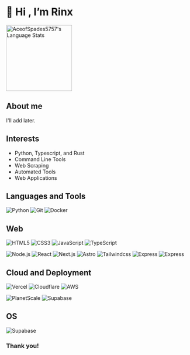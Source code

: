 # 👋 Hi , I’m Rinx

<a href="https://github.com/anuraghazra/github-readme-stats"><img alt="AceofSpades5757's Language Stats" height="180" align="center" src="https://github-readme-stats.vercel.app/api/top-langs/?username=rinx-dev&show_icons=true&theme=transparent" /></a>

## About me

I'll add later.

## Interests

- Python, Typescript, and Rust
- Command Line Tools
- Web Scraping
- Automated Tools
- Web Applications

## Languages and Tools

![Python](https://img.shields.io/badge/python-%23000000?style=for-the-badge&logo=python&logoColor=blue)
![Git](https://img.shields.io/badge/git-%23000000.svg?style=for-the-badge&logo=git&logoColor=red)
![Docker](https://img.shields.io/badge/docker-%23000000.svg?style=for-the-badge&logo=docker&logoColor=blue)

## Web

![HTML5](https://img.shields.io/badge/html5-%23E34F26.svg?style=for-the-badge&logo=html5&logoColor=white)
![CSS3](https://img.shields.io/badge/css3-%231572B6.svg?style=for-the-badge&logo=css3&logoColor=white)
![JavaScript](https://img.shields.io/badge/javascript-%23323330.svg?style=for-the-badge&logo=javascript&logoColor=%23F7DF1E)
![TypeScript](https://img.shields.io/badge/typescript-blue.svg?style=for-the-badge&logo=typescript&logoColor=white)

![Node.js](https://img.shields.io/badge/node-%23000000.svg?style=for-the-badge&logo=node.js&logoColor=green)
![React](https://img.shields.io/badge/React-%23000000.svg?style=for-the-badge&logo=react&logoColor=blue)
![Next.js](https://img.shields.io/badge/next.js-%23000000.svg?style=for-the-badge&logo=next.js&logoColor=white)
![Astro](https://img.shields.io/badge/astro-%23000000.svg?style=for-the-badge&logo=astro&logoColor=orange)
![Tailwindcss](https://img.shields.io/badge/tailwind-%23000000.svg?style=for-the-badge&logo=tailwindcss&logoColor=teal)
![Express](https://img.shields.io/badge/express-%23000000.svg?style=for-the-badge&logo=express&logoColor=white)
![Express](https://img.shields.io/badge/fastapi-%23000000.svg?style=for-the-badge&logo=fastapi&logoColor=teal)

## Cloud and Deployment

![Vercel](https://img.shields.io/badge/vercel-%23000000.svg?style=for-the-badge&logo=vercel&logoColor=white)
![Cloudflare](https://img.shields.io/badge/cloudflare-%23000000.svg?style=for-the-badge&logo=cloudflare&logoColor=red)
![AWS](https://img.shields.io/badge/aws-%23000000.svg?style=for-the-badge&logo=amazon-aws&logoColor=orange)

![PlanetScale](https://img.shields.io/badge/planetscale-%23000000.svg?style=for-the-badge&logo=planetscale&logoColor=white)
![Supabase](https://img.shields.io/badge/supabase-%23000000.svg?style=for-the-badge&logo=supabase&logoColor=teal)

## OS

![Supabase](https://img.shields.io/badge/windows-%231572B6.svg?style=for-the-badge&logo=windows&logoColor=white)

### Thank you!
